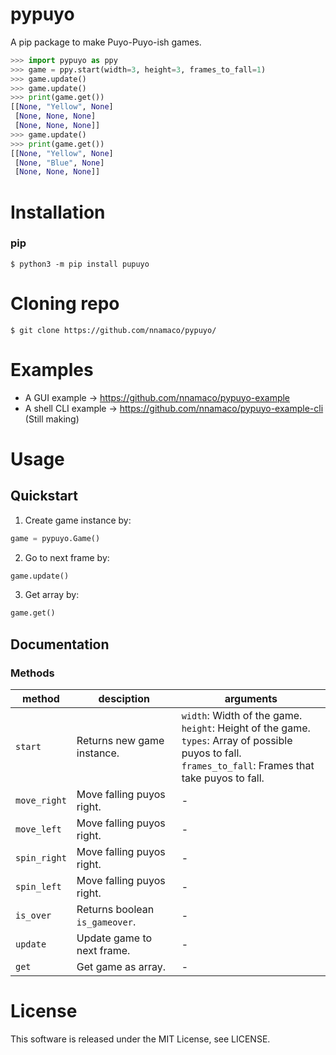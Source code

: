 # pypuyo
A pip package to make Puyo-Puyo-ish games.
```python
>>> import pypuyo as ppy
>>> game = ppy.start(width=3, height=3, frames_to_fall=1)
>>> game.update()
>>> game.update()
>>> print(game.get())
[[None, "Yellow", None]
 [None, None, None]
 [None, None, None]]
>>> game.update()
>>> print(game.get())
[[None, "Yellow", None]
 [None, "Blue", None]
 [None, None, None]]
```
# Installation
### pip
`$ python3 -m pip install pupuyo`
# Cloning repo
`$ git clone https://github.com/nnamaco/pypuyo/`
# Examples
- A GUI example -> https://github.com/nnamaco/pypuyo-example
- A shell CLI example -> https://github.com/nnamaco/pypuyo-example-cli<br>
  (Still making)
# Usage
## Quickstart
1. Create game instance by:
```python
game = pypuyo.Game()
```
2. Go to next frame by:
```python
game.update()
```
3. Get array by:
```python
game.get()
```
## Documentation
### Methods
|method      |desciption                    |arguments                                        |
|----        |----                          |----                                             | 
|`start`     |Returns new game instance.    |`width`: Width of the game.<br>`height`: Height of the game.<br>`types`: Array of possible puyos to fall.<br>`frames_to_fall`: Frames that take puyos to fall.|
|`move_right`|Move falling puyos right.     |-                                                |
|`move_left` |Move falling puyos right.     |-                                                |
|`spin_right`|Move falling puyos right.     |-                                                |
|`spin_left` |Move falling puyos right.     |-                                                |
|`is_over`   |Returns boolean `is_gameover`.|-                                                |
|`update`    |Update game to next frame.    |-                                                |
|`get`       |Get game as array.            |-                                                |
# License
This software is released under the MIT License, see LICENSE.
